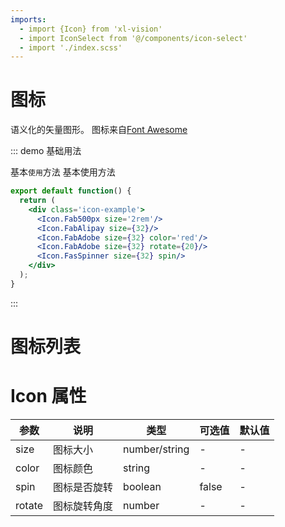 ```yaml
---
imports:
  - import {Icon} from 'xl-vision'
  - import IconSelect from '@/components/icon-select'
  - import './index.scss'
---
```


# 图标

语义化的矢量图形。
图标来自[Font Awesome](https://fontawesome.com/)

::: demo 基础用法

基本`使用`方法
基本使用方法

```jsx
export default function() {
  return (
    <div class='icon-example'>
      <Icon.Fab500px size='2rem'/>
      <Icon.FabAlipay size={32}/>
      <Icon.FabAdobe size={32} color='red'/>
      <Icon.FabAdobe size={32} rotate={20}/>
      <Icon.FasSpinner size={32} spin/>
    </div>
  );
}
```

:::

# 图标列表

<IconSelect/>

# Icon 属性

| 参数   | 说明         | 类型          | 可选值 | 默认值 |
| ------ | ------------ | ------------- | ------ | ------ |
| size   | 图标大小     | number/string | -      | -      |
| color  | 图标颜色     | string        | -      | -      |
| spin   | 图标是否旋转 | boolean       | false  | -      |
| rotate | 图标旋转角度 | number        | -      | -      |
